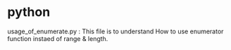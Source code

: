 # python
usage_of_enumerate.py : This file is to understand How to use enumerator function instaed of range & length.
